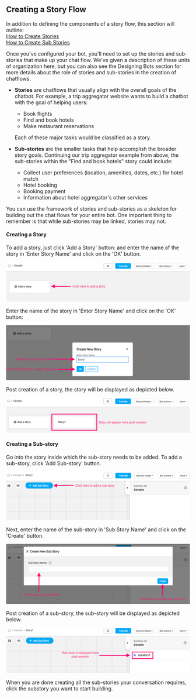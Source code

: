 ## Creating a Story Flow
In addition to defining the components of a story flow, this section will outline:  
[How to Create Stories](#creating-a-story)  
[How to Create Sub Stories](#creating-a-sub-story)

Once you've configured your bot, you'll need to set up the stories and sub-stories that make up your chat flow. We've given a description of these units of organization here, but you can also see the Designing Bots section for more details about the role of stories and sub-stories in the creation of chatflows. 

- **Stories** are chatflows that usually align with the overall goals of the chatbot. For example, a trip aggregator website wants to build a chatbot with the goal of helping users: 

  - Book flights
  - Find and book hotels
  - Make restaurant reservations

  Each of these major tasks would be classified as a story.

- **Sub-stories** are the smaller tasks that help accomplish the broader story goals. Continuing our trip aggregator example from above, the sub-stories within the "Find and book hotels" story could include:

  - Collect user preferences (location, amenities, dates, etc.) for hotel match
  - Hotel booking
  - Booking payment
  - Information about hotel aggregator's other services

You can use the framework of stories and sub-stories as a skeleton for building out the chat flows for your entire bot. One important thing to remember is that while sub-stories may be linked, stories may not. 

#### Creating a Story

To add a story, just click 'Add a Story' button: and enter the name of the story in 'Enter Story Name' and click on the 'OK' button. 

![Add Story](add_story_button.png)

Enter the name of the story in 'Enter Story Name' and click on the 'OK' button:

![Story Dialogue](input_story_dialog.png)

Post creation of a story, the story will be displayed as depicted below. 

![New Story Complete](new_story_complete.png)

#### Creating a Sub-story

Go into the story inside which the sub-story needs to be added. To add a sub-story, click 'Add Sub-story' button. 

![Add sub story](add_sub_story_button.png)

 Next, enter the name of the sub-story in 'Sub Story Name' and click on the 'Create' button. 
 
![sub story dialogue](input_sub_story_dialog.png) 

Post creation of a sub-story, the sub-story will be displayed as depicted below. 

![new sub story complete](post_sub_story_creation.png) 

When you are done creating all the sub-stories your conversation requires, click the substory you want to start building. 
